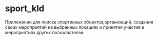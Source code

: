 # sport_kld
Приложение для поиска спортивных объектов,организаций, создания своих мероприятий на выбранных локациях и принятия участия в мероприятиях других пользователей
